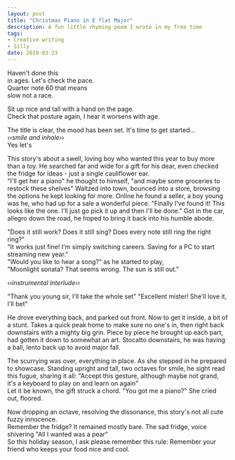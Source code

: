 ```yaml
---
layout: post
title: "Christmas Piano in E flat Major"
description: A fun little rhyming poem I wrote in my free time
tags:
- Creative writing
- Silly
date: 2019-03-23
---
```


Haven't done this  
in ages. Let's check the pace.  
Quarter note 60 that means  
slow not a race.

Sit up nice and tall with a hand on the page.  
Check that posture again, I hear it worsens with age.

The title is clear, the mood has been set. It's time to get started...  
*&lsaquo;&lsaquo;smile and inhale&rsaquo;&rsaquo;*  
Yes let's

This story's about a swell, loving boy who wanted this year to buy more than a toy.
He searched far and wide for a gift for his dear, even checked the fridge for ideas - just a single cauliflower ear.  
"I'll get her a piano" he thought to himself, "and maybe some groceries to restock these shelves"
Waltzed into town, bounced into a store, browsing the options he kept looking for more.
Online he found a seller, a boy young was he, who had up for a sale a wonderful piece.
"Finally I've found it! This looks like the one. I'll just go pick it up and then I'll be done."
Got in the car, allegro down the road, he hoped to bring it back into his humble abode.

"Does it still work? Does it still sing? Does every note still ring the right ring?"  
"It works just fine! I'm simply switching careers. Saving for a PC to start streaming new year."  
"Would you like to hear a song?" as he started to play,  
"Moonlight sonata? That seems wrong. The sun is still out."

*&lsaquo;&lsaquo;instrumental interlude&rsaquo;&rsaquo;*  

"Thank you young sir, I'll take the whole set"
"Excellent mister! She'll love it, I'll bet"

He drove everything back, and parked out front. Now to get it inside, a bit of a stunt.
Takes a quick peak home to make sure no one's in, then right back downstairs with a mighty big grin.
Piece by piece he brought up each part, had gotten it down to somewhat an art.
Stocatto downstairs, he was having a ball, lento back up to avoid major fall.

The scurrying was over, everything in place. As she stepped in he prepared to showcase.
Standing upright and tall, two octaves for smile, he sight read this fugue, sharing it all:
"Accept this gesture, although maybe not grand, it's a keyboard to play on and learn on again"  
Let it be known, the gift struck a chord.
"You got me a piano?" She cried out, floored.

Now dropping an octave, resolving the dissonance, this story's not all cute fuzzy innocence.  
Remember the fridge? It remained mostly bare. The sad fridge, voice shivering "All I wanted was a pear"  
So this holiday season, I ask please remember this rule:
Remember your friend who keeps your food nice and cool.
